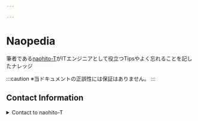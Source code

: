 ```yaml
---

---
```


# Naopedia

筆者である[naohito-T](https://github.com/naohito-T)がITエンジニアとして役立つTipsやよく忘れることを記したナレッジ

:::caution
※当ドキュメントの正誤性には保証はありません。
:::

## Contact Information

<details>
  <summary>Contact to naohito-T</summary>
  <p><a href="mailto:naohito.tanaka0523@gmail.com">Contact to Email</a></p>
  <p><a href="https://mobile.twitter.com/naohito___t" target="_blank" rel="noopener noreferrer">Contact to X</a></p>
</details>
